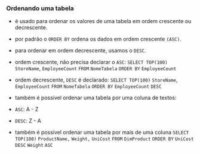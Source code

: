 ### Ordenando uma tabela

- é usado para ordenar os valores de uma tabela em ordem crescente ou decrescente.
- por padrão o `ORDER BY` ordena os dados em ordem crescente `(ASC)`.
- para ordenar em ordem decrescente, usamos o `DESC`.

- ordem crescente, não precisa declarar o `ASC`:
`SELECT TOP(100)`
	`StoreName`,
	`EmployeeCount`
`FROM`
	`NomeTabela`
`ORDER BY`
	`EmployeeCount`

- ordem decrescente, `DESC` é declarado:
`SELECT TOP(100)`
	`StoreName`,
	`EmployeeCount`
`FROM`
	`NomeTabela`
`ORDER BY`
	`EmployeeCount`
`DESC`

- também é possível ordenar uma tabela por uma coluna de textos:
- `ASC`: A - Z
- `DESC`: Z - A

- também é possível ordenar uma tabela por mais de uma coluna
`SELECT`
`TOP(100)`
	`ProductName,`
	`Weight,`
	`UniCost`
`FROM`
	`DimProduct`
`ORDER BY`
	`UniCost`
`DESC`
	`Weight`
`ASC`

